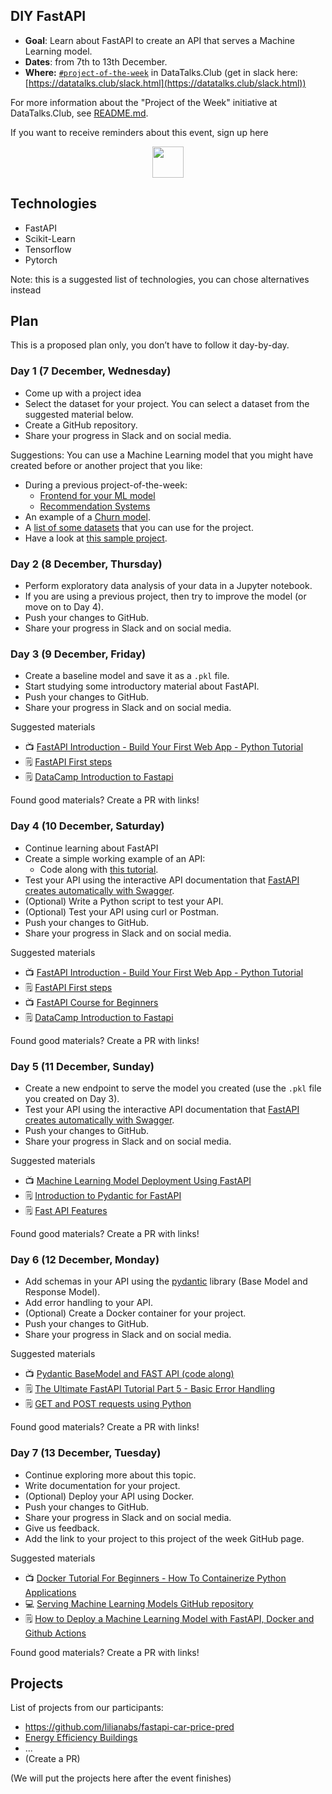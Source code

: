 ## DIY FastAPI

* **Goal**: Learn about FastAPI to create an API that serves a Machine Learning model.
* **Dates**: from 7th to 13th December.
* **Where:** [`#project-of-the-week`](https://app.slack.com/client/T01ATQK62F8/C02BP4FQH36) in DataTalks.Club (get in slack here: [https://datatalks.club/slack.html](https://datatalks.club/slack.html))

For more information about the "Project of the Week" initiative
at DataTalks.Club, see [README.md](README.md).

If you want to receive reminders about this event, sign up here

<p align="center">
  <a href="https://lu.ma/dtc-potw-fastapi"><img src="https://user-images.githubusercontent.com/875246/185755203-17945fd1-6b64-46f2-8377-1011dcb1a444.png" height="50" /></a>
</p>


## Technologies 

* FastAPI
* Scikit-Learn
* Tensorflow
* Pytorch


Note: this is a suggested list of technologies, you can chose
alternatives instead

## Plan

This is a proposed plan only, you don’t have to follow it day-by-day.


### Day 1 (7 December, Wednesday)

* Come up with a project idea 
* Select the dataset for your project. You can select a dataset from the suggested material below.
* Create a GitHub repository.
* Share your progress in Slack and on social media.

Suggestions:
You can use a Machine Learning model that you might have created before or another project that you like: 
* During a previous project-of-the-week:
  * [Frontend for your ML model](https://github.com/DataTalksClub/project-of-the-week/blob/main/2022-08-14-frontend.md)
  * [Recommendation Systems](https://github.com/DataTalksClub/project-of-the-week/blob/main/2022-10-19-recommenders-1.md)
* An example of a [Churn model](https://github.com/alexeygrigorev/mlbookcamp-code/tree/master/course-zoomcamp/05-deployment/code).
* A [list of some datasets](https://github.com/DataTalksClub/data-engineering-zoomcamp/blob/main/week_7_project/datasets.md) that you can use for the project.
* Have a look at [this sample project](https://github.com/lilianabs/fastapi-car-price-pred).

### Day 2 (8 December, Thursday)

* Perform exploratory data analysis of your data in a Jupyter notebook.
* If you are using a previous project, then try to improve the model (or move on to Day 4).
* Push your changes to GitHub.
* Share your progress in Slack and on social media.

### Day 3 (9 December, Friday)

* Create a baseline model and save it as a `.pkl` file.
* Start studying some introductory material about FastAPI.
* Push your changes to GitHub.
* Share your progress in Slack and on social media.


Suggested materials

* 📺 [FastAPI Introduction - Build Your First Web App - Python Tutorial](https://www.youtube.com/watch?v=0RS9W8MtZe4)
* 🗒️ [FastAPI First steps](https://fastapi.tiangolo.com/tutorial/first-steps/)
* 🗒️ [DataCamp Introduction to Fastapi](https://www.datacamp.com/tutorial/introduction-fastapi-tutorial)

Found good materials? Create a PR with links!

### Day 4 (10 December, Saturday)

* Continue learning about FastAPI
* Create a simple working example of an API:
   * Code along with [this tutorial](https://www.youtube.com/watch?v=0RS9W8MtZe4).
* Test your API using the interactive API documentation that [FastAPI creates automatically with Swagger](https://fastapi.tiangolo.com/tutorial/first-steps/#interactive-api-docs).
* (Optional) Write a Python script to test your API.
* (Optional) Test your API using curl or Postman.
* Push your changes to GitHub.
* Share your progress in Slack and on social media.

Suggested materials

* 📺 [FastAPI Introduction - Build Your First Web App - Python Tutorial](https://www.youtube.com/watch?v=0RS9W8MtZe4)
* 🗒️ [FastAPI First steps](https://fastapi.tiangolo.com/tutorial/first-steps/)
* 📺 [FastAPI Course for Beginners](https://www.youtube.com/watch?v=tLKKmouUams)
* 🗒️ [DataCamp Introduction to Fastapi](https://www.datacamp.com/tutorial/introduction-fastapi-tutorial)

Found good materials? Create a PR with links!

### Day 5 (11 December, Sunday)

* Create a new endpoint to serve the model you created (use the `.pkl` file you created on Day 3).
* Test your API using the interactive API documentation that [FastAPI creates automatically with Swagger](https://fastapi.tiangolo.com/tutorial/first-steps/#interactive-api-docs).
* Push your changes to GitHub.
* Share your progress in Slack and on social media.


Suggested materials
* 📺 [Machine Learning Model Deployment Using FastAPI](https://www.youtube.com/watch?v=0s-oat69UqU)
* 🗒️ [Introduction to Pydantic for FastAPI](https://www.fastapitutorial.com/blog/introduction-pydantic-for-fastapi/)
* 🗒️ [Fast API Features](https://fastapi.tiangolo.com/features/)


Found good materials? Create a PR with links!


### Day 6 (12 December, Monday)

* Add schemas in your API using the [pydantic](https://pydantic-docs.helpmanual.io/) library (Base Model and Response Model).
* Add error handling to your API.
* (Optional) Create a Docker container for your project.
* Push your changes to GitHub.
* Share your progress in Slack and on social media.


Suggested materials

* 📺 [Pydantic BaseModel and FAST API (code along)](https://www.youtube.com/watch?v=ZZhBIyXbY4I)
* 🗒️ [The Ultimate FastAPI Tutorial Part 5 - Basic Error Handling](https://christophergs.com/tutorials/ultimate-fastapi-tutorial-pt-5-basic-error-handling/)
* 🗒️ [GET and POST requests using Python](https://www.geeksforgeeks.org/get-post-requests-using-python/)

Found good materials? Create a PR with links!


### Day 7 (13 December, Tuesday)

* Continue exploring more about this topic.
* Write documentation for your project.
* (Optional) Deploy your API using Docker.
* Push your changes to GitHub.
* Share your progress in Slack and on social media.
* Give us feedback.
* Add the link to your project to this project of the week GitHub page.

Suggested materials

* 📺 [Docker Tutorial For Beginners - How To Containerize Python Applications](https://www.youtube.com/watch?v=bi0cKgmRuiA)
* 💻 [Serving Machine Learning Models GitHub repository](https://github.com/Nneji123/Serving-Machine-Learning-Models)
* 🗒️ [How to Deploy a Machine Learning Model with FastAPI, Docker and Github Actions](https://towardsdatascience.com/how-to-deploy-a-machine-learning-model-with-fastapi-docker-and-github-actions-13374cbd638a)

Found good materials? Create a PR with links!



## Projects

List of projects from our participants:

* https://github.com/lilianabs/fastapi-car-price-pred
* [Energy Efficiency Buildings](https://github.com/dimzachar/fastapi_energy_efficiency_buildings)
* ...
* (Create a PR)

(We will put the projects here after the event finishes)
